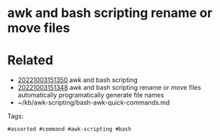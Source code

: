 # awk and bash scripting rename or move files

# Related

- [20221003151350](/zet/20221003151350/README.md) awk and bash scripting
- [20221003151348](/zet/20221003151348/README.md) awk and bash scripting rename or move files automatically programatically generate file names
- ~/kb/awk-scripting/bash-awk-quick-commands.md

Tags:

    #assorted #command #awk-scripting #bash
